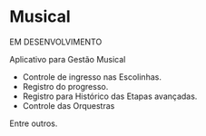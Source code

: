 # Musical

EM DESENVOLVIMENTO

Aplicativo para Gestão Musical
- Controle de ingresso nas Escolinhas.
- Registro do progresso.
- Registro para Histórico das Etapas avançadas.
- Controle das Orquestras

Entre outros.

